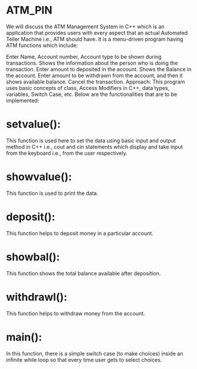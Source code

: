 # ATM_PIN

We will discuss the ATM Management System in C++ which is an application that provides users with every aspect that an actual Automated Teller Machine i.e., ATM should have. It is a menu-driven program having ATM functions which include:

Enter Name, Account number, Account type to be shown during transactions.
Shows the information about the person who is doing the transaction.
Enter amount to deposited in the account.
Shows the Balance in the account.
Enter amount to be withdrawn from the account, and then it shows available balance.
Cancel the transaction.
Approach: This program uses basic concepts of class, Access Modifiers in C++, data types, variables, Switch Case, etc. Below are the functionalities that are to be implemented:

# setvalue():
This function is used here to set the data using basic input and output method in C++ i.e., cout and cin statements which display and take input from the keyboard i.e., from the user respectively.
# showvalue(): 
This function is used to print the data.
# deposit(): 
This function helps to deposit money in a particular account.
# showbal(): 
This function shows the total balance available after deposition.
# withdrawl(): 
This function helps to withdraw money from the account.
# main():
In this function, there is a simple switch case (to make choices) inside an infinite while loop so that every time user gets to select choices.
